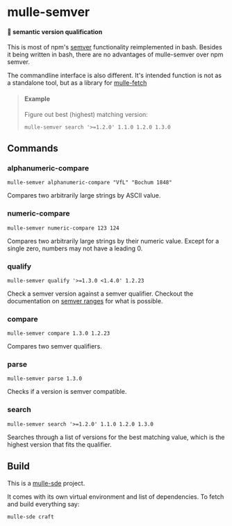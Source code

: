 # mulle-semver

#### 📍 semantic version qualification

This is most of npm's [semver](//docs.npmjs.com/cli/v6/using-npm/semver/)
functionality reimplemented in bash. Besides it being written in bash, there
are no advantages of mulle-semver over npm semver.

The commandline interface is also different. It's intended function is not
as a standalone tool, but as a library for [mulle-fetch](//github.com/mulle-)

> #### Example
>
> Figure out best (highest) matching version:
>
> ```
> mulle-semver search '>=1.2.0' 1.1.0 1.2.0 1.3.0
> ```


## Commands

### alphanumeric-compare

```
mulle-semver alphanumeric-compare "VfL" "Bochum 1848"
```

Compares two arbitrarily large strings by ASCII value.


### numeric-compare

```
mulle-semver numeric-compare 123 124
```

Compares two arbitrarily large strings by their numeric value. Except for a
single zero, numbers may not have a leading 0.


### qualify <qualifier> <version>

```
mulle-semver qualify '>=1.3.0 <1.4.0' 1.2.23
```

Check a semver version against a semver qualifier. Checkout the documentation on
[semver ranges](https://www.npmjs.com/package/semver) for what is possible.


### compare

```
mulle-semver compare 1.3.0 1.2.23
```

Compares two semver qualifiers.


### parse


```
mulle-semver parse 1.3.0
```

Checks if a version is semver compatible.


### search

```
mulle-semver search '>=1.2.0' 1.1.0 1.2.0 1.3.0
```

Searches through a list of versions for the best matching value, which is the
highest version that fits the qualifier.


## Build

This is a [mulle-sde](https://mulle-sde.github.io/) project.

It comes with its own virtual environment and list of dependencies.
To fetch and build everything say:

```
mulle-sde craft
```
